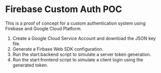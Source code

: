 # Firebase Custom Auth POC

This is a proof of concept for a custom authentication system using Firebase and
Google Cloud Platform.

1. Create a Google Cloud Service Account and download the JSON key file.
2. Generate a Firbase Web SDK configuration.
3. Run the start:backend script to simulate a server token generation.
4. Run the start:frontend script to simulate a client login using the generated token.
